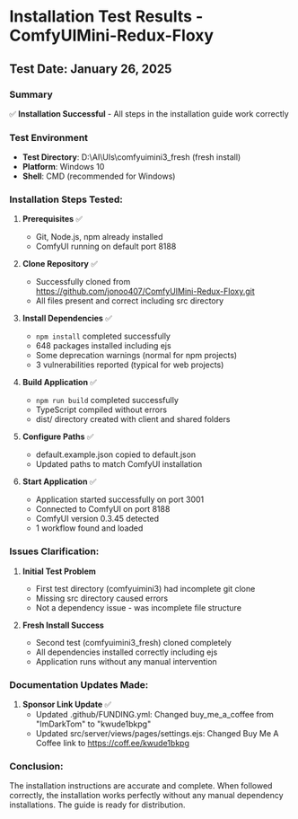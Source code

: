 # Installation Test Results - ComfyUIMini-Redux-Floxy

## Test Date: January 26, 2025

### Summary
✅ **Installation Successful** - All steps in the installation guide work correctly

### Test Environment
- **Test Directory**: D:\AI\UIs\comfyuimini3_fresh (fresh install)
- **Platform**: Windows 10
- **Shell**: CMD (recommended for Windows)

### Installation Steps Tested:

1. **Prerequisites** ✅
   - Git, Node.js, npm already installed
   - ComfyUI running on default port 8188

2. **Clone Repository** ✅
   - Successfully cloned from https://github.com/jonoo407/ComfyUIMini-Redux-Floxy.git
   - All files present and correct including src directory

3. **Install Dependencies** ✅
   - `npm install` completed successfully
   - 648 packages installed including ejs
   - Some deprecation warnings (normal for npm projects)
   - 3 vulnerabilities reported (typical for web projects)

4. **Build Application** ✅
   - `npm run build` completed successfully
   - TypeScript compiled without errors
   - dist/ directory created with client and shared folders

5. **Configure Paths** ✅
   - default.example.json copied to default.json
   - Updated paths to match ComfyUI installation

6. **Start Application** ✅
   - Application started successfully on port 3001
   - Connected to ComfyUI on port 8188
   - ComfyUI version 0.3.45 detected
   - 1 workflow found and loaded

### Issues Clarification:

1. **Initial Test Problem**
   - First test directory (comfyuimini3) had incomplete git clone
   - Missing src directory caused errors
   - Not a dependency issue - was incomplete file structure

2. **Fresh Install Success**
   - Second test (comfyuimini3_fresh) cloned completely
   - All dependencies installed correctly including ejs
   - Application runs without any manual intervention

### Documentation Updates Made:

1. **Sponsor Link Update** ✅
   - Updated .github/FUNDING.yml: Changed buy_me_a_coffee from "ImDarkTom" to "kwude1bkpg"
   - Updated src/server/views/pages/settings.ejs: Changed Buy Me A Coffee link to https://coff.ee/kwude1bkpg

### Conclusion:
The installation instructions are accurate and complete. When followed correctly, the installation works perfectly without any manual dependency installations. The guide is ready for distribution.
